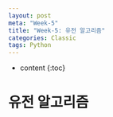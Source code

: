 ```yaml
---
layout: post
meta: "Week-5"
title: "Week-5: 유전 알고리즘"
categories: Classic
tags: Python
---
```


* content
{:toc}
# 유전 알고리즘


